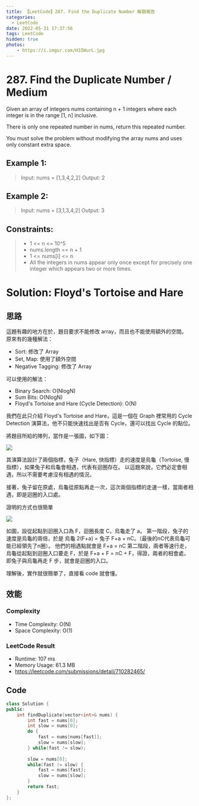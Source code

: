 ```yaml
---
title: 【LeetCode】287. Find the Duplicate Number 解題報告
categories:
  - LeetCode
date: 2022-05-31 17:37:56
tags: LeetCode
hidden: true
photos:
    - https://i.imgur.com/H3IWurL.jpg
---
```

 
# 287. Find the Duplicate Number / Medium

Given an array of integers nums containing n + 1 integers where each integer is in the range [1, n] inclusive.

There is only one repeated number in nums, return this repeated number.

You must solve the problem without modifying the array nums and uses only constant extra space.

<!-- more --> 
 

## Example 1:
> Input: nums = [1,3,4,2,2]
> Output: 2

## Example 2:
> Input: nums = [3,1,3,4,2]
> Output: 3

## Constraints:
> - 1 <= n <= 10^5
> - nums.length == n + 1
> - 1 <= nums[i] <= n
> - All the integers in nums appear only once except for precisely one integer which appears two or more times.

# Solution: Floyd's Tortoise and Hare
## 思路 

這題有趣的地方在於，題目要求不能修改 array，而且也不能使用額外的空間。
原來有的幾種解法：
- Sort: 修改了 Array
- Set, Map: 使用了額外空間
- Negative Tagging: 修改了 Array

可以使用的解法：
- Binary Search: O(NlogN)
- Sum Bits: O(NlogN)
- Floyd's Tortoise and Hare (Cycle Detection): O(N)

我們在此只介紹 Floyd's Tortoise and Hare，這是一個在 Graph 裡常用的 Cycle Detection 演算法，他不只能快速找出是否有 Cycle，還可以找出 Cycle 的點位。

將題目所給的陣列，當作是一張圖，如下圖：

![](https://leetcode.com/problems/find-the-duplicate-number/Figures/287/complex_cycle.png)

其演算法設計了兩個指標，兔子（Hare, 快指標）走的速度是烏龜（Tortoise, 慢指標），如果兔子和烏龜會相遇，代表有迴圈存在。
以這題來說，它們必定會相遇，所以不需要考慮沒有相遇的情況。

接著，兔子留在原處，烏龜從原點再走一次，這次兩個指標的走速一樣，當兩者相遇，即是迴圈的入口處。

證明的方式也很簡單

![](https://leetcode.com/problems/find-the-duplicate-number/Figures/287/first_intersection.png)

如圖，設從起點到迴圈入口為 F，迴圈長度 C，烏龜走了 a。
第一階段，兔子的速度是烏龜的兩倍，於是 烏龜 2(F+a) = 兔子 F+a + nC。（最後的nC代表烏龜可能已經領先了n圈）。
他們的相遇點就會是 F+a = nC
第二階段，兩者等速行走，烏龜從起點到迴圈入口要走 F，於是 F+a + F = nC + F，得證，兩者的相會處，即兔子與烏龜再走 F 步，就會是迴圈的入口。

理解後，實作就很簡單了，直接看 code 就會懂。

## 效能

### Complexity 
- Time Complexity: O(N)
- Space Complexity: O(1)

### LeetCode Result

- Runtime: 107 ms
- Memory Usage: 61.3 MB 
- https://leetcode.com/submissions/detail/710282465/

## Code
```cpp
class Solution {
public:
    int findDuplicate(vector<int>& nums) {
        int fast = nums[0];
        int slow = nums[0];
        do {
            fast = nums[nums[fast]];
            slow = nums[slow];
        } while(fast != slow);
        
        slow = nums[0];
        while(fast != slow) {
            fast = nums[fast];
            slow = nums[slow];
        }
        return fast;
    }
};
```